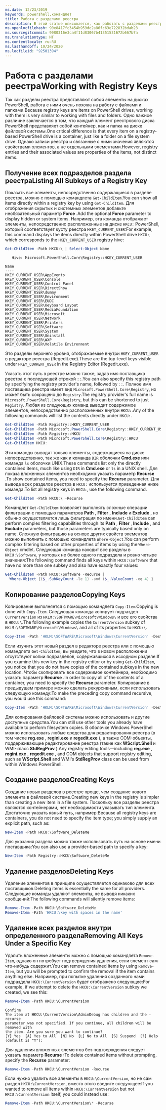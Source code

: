 ```yaml
---
ms.date: 12/23/2019
keywords: powershell,командлет
title: Работа с разделами реестра
description: В этой статье описывается, как работать с разделами реестра с помощью PowerShell.
ms.openlocfilehash: 90e8417fc3454b959dc2a86fc63e722832bdab23
ms.sourcegitcommit: 9080316e3ca4f11d83067b41351531672b667b7a
ms.translationtype: HT
ms.contentlocale: ru-RU
ms.lasthandoff: 10/24/2020
ms.locfileid: "92501394"
---
```

# <a name="working-with-registry-keys"></a><span data-ttu-id="90b2b-104">Работа с разделами реестра</span><span class="sxs-lookup"><span data-stu-id="90b2b-104">Working with Registry Keys</span></span>

<span data-ttu-id="90b2b-105">Так как разделы реестра представляют собой элементы на дисках PowerShell, работа с ними очень похожа на работу с файлами и папками.</span><span class="sxs-lookup"><span data-stu-id="90b2b-105">Because registry keys are items on PowerShell drives, working with them is very similar to working with files and folders.</span></span> <span data-ttu-id="90b2b-106">Одно важное различие заключается в том, что каждый элемент реестрового диска PowerShell представляет собой контейнер, как и папка на диске файловой системы.</span><span class="sxs-lookup"><span data-stu-id="90b2b-106">One critical difference is that every item on a registry-based PowerShell drive is a container, just like a folder on a file system drive.</span></span> <span data-ttu-id="90b2b-107">Однако записи реестра и связанные с ними значения являются свойствами элементов, а не отдельными элементами.</span><span class="sxs-lookup"><span data-stu-id="90b2b-107">However, registry entries and their associated values are properties of the items, not distinct items.</span></span>

## <a name="listing-all-subkeys-of-a-registry-key"></a><span data-ttu-id="90b2b-108">Получение всех подразделов раздела реестра</span><span class="sxs-lookup"><span data-stu-id="90b2b-108">Listing All Subkeys of a Registry Key</span></span>

<span data-ttu-id="90b2b-109">Показать все элементы, непосредственно содержащиеся в разделе реестра, можно с помощью командлета `Get-ChildItem`.</span><span class="sxs-lookup"><span data-stu-id="90b2b-109">You can show all items directly within a registry key by using `Get-ChildItem`.</span></span> <span data-ttu-id="90b2b-110">Для отображения скрытых и системных элементов добавьте необязательный параметр **Force** .</span><span class="sxs-lookup"><span data-stu-id="90b2b-110">Add the optional **Force** parameter to display hidden or system items.</span></span> <span data-ttu-id="90b2b-111">Например, эта команда отображает элементы, непосредственно расположенные на диске `HKCU:` PowerShell, который соответствует кусту реестра `HKEY_CURRENT_USER`:</span><span class="sxs-lookup"><span data-stu-id="90b2b-111">For example, this command displays the items directly within PowerShell drive `HKCU:`, which corresponds to the `HKEY_CURRENT_USER` registry hive:</span></span>

```powershell
Get-ChildItem -Path HKCU:\ | Select-Object Name
```

```Output
   Hive: Microsoft.PowerShell.Core\Registry::HKEY_CURRENT_USER

Name
----
HKEY_CURRENT_USER\AppEvents
HKEY_CURRENT_USER\Console
HKEY_CURRENT_USER\Control Panel
HKEY_CURRENT_USER\DirectShow
HKEY_CURRENT_USER\dummy
HKEY_CURRENT_USER\Environment
HKEY_CURRENT_USER\EUDC
HKEY_CURRENT_USER\Keyboard Layout
HKEY_CURRENT_USER\MediaFoundation
HKEY_CURRENT_USER\Microsoft
HKEY_CURRENT_USER\Network
HKEY_CURRENT_USER\Printers
HKEY_CURRENT_USER\Software
HKEY_CURRENT_USER\System
HKEY_CURRENT_USER\Uninstall
HKEY_CURRENT_USER\WXP
HKEY_CURRENT_USER\Volatile Environment
```

<span data-ttu-id="90b2b-112">Это разделы верхнего уровня, отображаемые внутри `HKEY_CURRENT_USER` в редакторе реестра (Regedit.exe).</span><span class="sxs-lookup"><span data-stu-id="90b2b-112">These are the top-level keys visible under `HKEY_CURRENT_USER` in the Registry Editor (Regedit.exe).</span></span>

<span data-ttu-id="90b2b-113">Указать этот путь в реестре можно также, задав имя поставщика реестра с последующей строкой `::`.</span><span class="sxs-lookup"><span data-stu-id="90b2b-113">You can also specify this registry path by specifying the registry provider's name, followed by `::`.</span></span> <span data-ttu-id="90b2b-114">Полное имя поставщика реестра имеет вид `Microsoft.PowerShell.Core\Registry`, но может быть сокращено до `Registry`.</span><span class="sxs-lookup"><span data-stu-id="90b2b-114">The registry provider's full name is `Microsoft.PowerShell.Core\Registry`, but this can be shortened to just `Registry`.</span></span> <span data-ttu-id="90b2b-115">Любая из следующих команд выводит содержимое элементов, непосредственно расположенных внутри `HKCU:`.</span><span class="sxs-lookup"><span data-stu-id="90b2b-115">Any of the following commands will list the contents directly under `HKCU:`.</span></span>

```powershell
Get-ChildItem -Path Registry::HKEY_CURRENT_USER
Get-ChildItem -Path Microsoft.PowerShell.Core\Registry::HKEY_CURRENT_USER
Get-ChildItem -Path Registry::HKCU
Get-ChildItem -Path Microsoft.PowerShell.Core\Registry::HKCU
Get-ChildItem HKCU:
```

<span data-ttu-id="90b2b-116">Эти команды выводят только элементы, содержащиеся на диске непосредственно, так же как и команда `DIR` оболочки **Cmd.exe** или команда `ls` оболочки UNIX.</span><span class="sxs-lookup"><span data-stu-id="90b2b-116">These commands list only the directly contained items, much like using `DIR` in **Cmd.exe** or `ls` in a UNIX shell.</span></span> <span data-ttu-id="90b2b-117">Для показа вложенных элементов необходимо указать параметр **Recurse** .</span><span class="sxs-lookup"><span data-stu-id="90b2b-117">To show contained items, you need to specify the **Recurse** parameter.</span></span> <span data-ttu-id="90b2b-118">Для вывода всех разделов реестра в `HKCU:` используется приведенная ниже команда.</span><span class="sxs-lookup"><span data-stu-id="90b2b-118">To list all registry keys in `HKCU:`, use the following command.</span></span>

```powershell
Get-ChildItem -Path HKCU:\ -Recurse
```

<span data-ttu-id="90b2b-119">Командлет `Get-ChildItem` позволяет выполнять сложные операции фильтрации с помощью параметров **Path** , **Filter** , **Include** и **Exclude** , но обычно осуществляется лишь фильтрация по имени.</span><span class="sxs-lookup"><span data-stu-id="90b2b-119">`Get-ChildItem` can perform complex filtering capabilities through its **Path** , **Filter** , **Include** , and **Exclude** parameters, but those parameters are typically based only on name.</span></span> <span data-ttu-id="90b2b-120">Сложную фильтрацию на основе других свойств элементов можно выполнить с помощью командлета `Where-Object`.</span><span class="sxs-lookup"><span data-stu-id="90b2b-120">You can perform complex filtering based on other properties of items by using the `Where-Object` cmdlet.</span></span> <span data-ttu-id="90b2b-121">Следующая команда находит все разделы в `HKCU:\Software`, у которых не более одного подраздела и ровно четыре значения:</span><span class="sxs-lookup"><span data-stu-id="90b2b-121">The following command finds all keys within `HKCU:\Software` that have no more than one subkey and also have exactly four values:</span></span>

```powershell
Get-ChildItem -Path HKCU:\Software -Recurse |
  Where-Object {($_.SubKeyCount -le 1) -and ($_.ValueCount -eq 4) }
```

## <a name="copying-keys"></a><span data-ttu-id="90b2b-122">Копирование разделов</span><span class="sxs-lookup"><span data-stu-id="90b2b-122">Copying Keys</span></span>

<span data-ttu-id="90b2b-123">Копирование выполняется с помощью командлета `Copy-Item`.</span><span class="sxs-lookup"><span data-stu-id="90b2b-123">Copying is done with `Copy-Item`.</span></span> <span data-ttu-id="90b2b-124">Следующая команда копирует подраздел `CurrentVersion` из `HKLM:\SOFTWARE\Microsoft\Windows\` и все его свойства в `HKCU:\`.</span><span class="sxs-lookup"><span data-stu-id="90b2b-124">The following example copies the `CurrentVersion` subkey of `HKLM:\SOFTWARE\Microsoft\Windows\` and all of its properties to `HKCU:\`.</span></span>

```powershell
Copy-Item -Path 'HKLM:\SOFTWARE\Microsoft\Windows\CurrentVersion' -Destination HKCU:
```

<span data-ttu-id="90b2b-125">Если изучить этот новый раздел в редакторе реестра или с помощью командлета `Get-ChildItem`, вы увидите, что в новом расположении отсутствуют копии подразделов, содержавшихся в исходном разделе.</span><span class="sxs-lookup"><span data-stu-id="90b2b-125">If you examine this new key in the registry editor or by using `Get-ChildItem`, you notice that you do not have copies of the contained subkeys in the new location.</span></span> <span data-ttu-id="90b2b-126">Чтобы скопировать все содержимое контейнера, необходимо указать параметр **Recurse** .</span><span class="sxs-lookup"><span data-stu-id="90b2b-126">In order to copy all of the contents of a container, you need to specify the **Recurse** parameter.</span></span> <span data-ttu-id="90b2b-127">Копирование в предыдущем примере можно сделать рекурсивным, если использовать следующую команду:</span><span class="sxs-lookup"><span data-stu-id="90b2b-127">To make the preceding copy command recursive, you would use this command:</span></span>

```powershell
Copy-Item -Path 'HKLM:\SOFTWARE\Microsoft\Windows\CurrentVersion' -Destination HKCU: -Recurse
```

<span data-ttu-id="90b2b-128">Для копирования файловой системы можно использовать и другие доступные средства.</span><span class="sxs-lookup"><span data-stu-id="90b2b-128">You can still use other tools you already have available to perform filesystem copies.</span></span> <span data-ttu-id="90b2b-129">В оболочке Windows PowerShell можно использовать любые средства для редактирования реестра (в том числе **reg.exe** , **regini.exe** и **regedit.exe** ), а также COM-объекты, поддерживающие редактирование реестра (такие как **WScript.Shell** и WMI-класс **StdRegProv** ).</span><span class="sxs-lookup"><span data-stu-id="90b2b-129">Any registry editing tools—including **reg.exe** , **regini.exe** , **regedit.exe** , and COM objects that support registry editing, such as **WScript.Shell** and WMI's **StdRegProv** class can be used from within Windows PowerShell.</span></span>

## <a name="creating-keys"></a><span data-ttu-id="90b2b-130">Создание разделов</span><span class="sxs-lookup"><span data-stu-id="90b2b-130">Creating Keys</span></span>

<span data-ttu-id="90b2b-131">Создание новых разделов в реестре проще, чем создание нового элемента в файловой системе.</span><span class="sxs-lookup"><span data-stu-id="90b2b-131">Creating new keys in the registry is simpler than creating a new item in a file system.</span></span> <span data-ttu-id="90b2b-132">Поскольку все разделы реестра являются контейнерами, нет необходимости указывать тип элемента. Достаточно указать явный путь, например:</span><span class="sxs-lookup"><span data-stu-id="90b2b-132">Because all registry keys are containers, you do not need to specify the item type; you simply supply an explicit path, such as:</span></span>

```powershell
New-Item -Path HKCU:\Software_DeleteMe
```

<span data-ttu-id="90b2b-133">Для указания раздела можно также использовать путь на основе имени поставщика:</span><span class="sxs-lookup"><span data-stu-id="90b2b-133">You can also use a provider-based path to specify a key:</span></span>

```powershell
New-Item -Path Registry::HKCU\Software_DeleteMe
```

## <a name="deleting-keys"></a><span data-ttu-id="90b2b-134">Удаление разделов</span><span class="sxs-lookup"><span data-stu-id="90b2b-134">Deleting Keys</span></span>

<span data-ttu-id="90b2b-135">Удаление элементов в принципе осуществляется одинаково для всех поставщиков.</span><span class="sxs-lookup"><span data-stu-id="90b2b-135">Deleting items is essentially the same for all providers.</span></span> <span data-ttu-id="90b2b-136">Следующие команды удаляют элементы, не выводя никаких сообщений:</span><span class="sxs-lookup"><span data-stu-id="90b2b-136">The following commands will silently remove items:</span></span>

```powershell
Remove-Item -Path HKCU:\Software_DeleteMe
Remove-Item -Path 'HKCU:\key with spaces in the name'
```

## <a name="removing-all-keys-under-a-specific-key"></a><span data-ttu-id="90b2b-137">Удаление всех разделов внутри определенного раздела</span><span class="sxs-lookup"><span data-stu-id="90b2b-137">Removing All Keys Under a Specific Key</span></span>

<span data-ttu-id="90b2b-138">Удалить вложенные элементы можно с помощью командлета `Remove-Item`, однако он потребует подтверждения удаления, если элемент сам что-нибудь содержит.</span><span class="sxs-lookup"><span data-stu-id="90b2b-138">You can remove contained items by using `Remove-Item`, but you will be prompted to confirm the removal if the item contains anything else.</span></span> <span data-ttu-id="90b2b-139">Например, при попытке удаления созданного нами подраздела `HKCU:\CurrentVersion` будет отображено следующее:</span><span class="sxs-lookup"><span data-stu-id="90b2b-139">For example, if we attempt to delete the `HKCU:\CurrentVersion` subkey we created, we see this:</span></span>

```powershell
Remove-Item -Path HKCU:\CurrentVersion
```

```Output
Confirm
The item at HKCU:\CurrentVersion\AdminDebug has children and the -recurse
parameter was not specified. If you continue, all children will be removed with
the item. Are you sure you want to continue?
[Y] Yes  [A] Yes to All  [N] No  [L] No to All  [S] Suspend  [?] Help (default is "Y"):
```

<span data-ttu-id="90b2b-140">Для удаления вложенных элементов без подтверждения следует указать параметр **Recurse** :</span><span class="sxs-lookup"><span data-stu-id="90b2b-140">To delete contained items without prompting, specify the **Recurse** parameter:</span></span>

```powershell
Remove-Item -Path HKCU:\CurrentVersion -Recurse
```

<span data-ttu-id="90b2b-141">Если нужно удалить все элементы в `HKCU:\CurrentVersion`, но не сам раздел `HKCU:\CurrentVersion`, вместо этого введите следующее:</span><span class="sxs-lookup"><span data-stu-id="90b2b-141">If you wanted to remove all items within `HKCU:\CurrentVersion` but not `HKCU:\CurrentVersion` itself, you could instead use:</span></span>

```powershell
Remove-Item -Path HKCU:\CurrentVersion\* -Recurse
```

